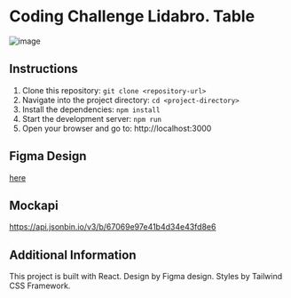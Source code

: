 # Coding Challenge Lidabro. Table
![image](https://github.com/user-attachments/assets/14dce379-9ab3-4625-8317-24e129d8a775)

## Instructions
1. Clone this repository:
   `git clone <repository-url>`
2. Navigate into the project directory:
   `cd <project-directory>`
3. Install the dependencies:
   `npm install`
4. Start the development server:
   `npm run`
5. Open your browser and go to:
   http://localhost:3000

## Figma Design
 [here](https://www.figma.com/design/toFy9zAvXCFwOqT8xIly0N/Test-Table-Lidabro-Orders?node-id=0-12121&m=dev&t=Yx7rNalq6AEaHqmw-1)

## Mockapi
https://api.jsonbin.io/v3/b/67069e97e41b4d34e43fd8e6

## Additional Information
This project is built with React.
Design by Figma design.
Styles by Tailwind CSS Framework.

